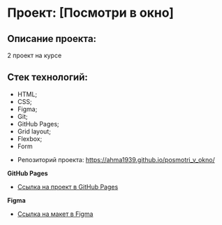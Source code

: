 # Проект: [Посмотри в окно]

## Описание проекта:
2 проект на курсе

## Стек технологий:
  * HTML;
  * CSS;
  * Figma;
  * Git;
  * GitHub Pages;
  * Grid layout;
  * Flexbox;
  * Form


- Репозиторий проекта: https://ahma1939.github.io/posmotri_v_okno/

**GitHub Pages**

* [Ссылка на проект в GitHub Pages](https://ahma1939.github.io/posmotri_v_okno/)

**Figma**

* [Ссылка на макет в Figma](https://www.figma.com/file/QHcvX1RsUI89CulRB7HLk6/%234-%D0%9F%D0%BE%D1%81%D0%BC%D0%BE%D1%82%D1%80%D0%B8-%D0%B2-%D0%BE%D0%BA%D0%BD%D0%BE?type=design&node-id=0-1&mode=design&t=I1zQ0oOvPRJtOj0S-0)
